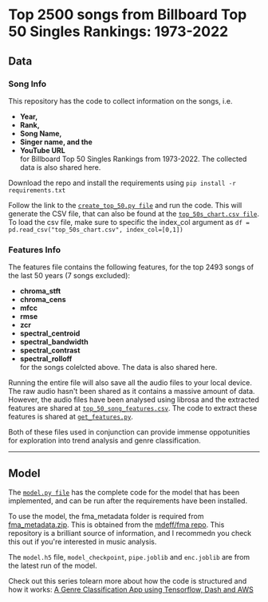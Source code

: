# Top 2500 songs from Billboard Top 50 Singles Rankings: 1973-2022

## Data

### Song Info
This repository has the code to collect information on the songs, i.e. 
- **Year,**
- **Rank,**
- **Song Name,**
- **Singer name, and the** 
- **YouTube URL**  
for Billboard Top 50 Singles Rankings from 1973-2022. The collected data is also shared here.

Download the repo and install the requirements using 
`pip install -r requirements.txt`

Follow the link to the [`create_top_50.py file`](https://github.com/Kaavya12/top-50-audios/blob/main/data/create_top_50.py) and run the code. This will generate the CSV file, that can also be found at the [`top_50s_chart.csv file`](https://github.com/Kaavya12/top-50-audios/blob/main/data/top_50s_chart.csv). To load the csv file, make sure to specific the index_col argument as `df = pd.read_csv("top_50s_chart.csv", index_col=[0,1])`

### Features Info

The features file contains the following features, for the top 2493 songs of the last 50 years (7 songs excluded): 
- **chroma_stft**
- **chroma_cens**
- **mfcc**
- **rmse**
- **zcr**
- **spectral_centroid**
- **spectral_bandwidth**
- **spectral_contrast**
- **spectral_rolloff**  
for the songs colelcted above. The data is also shared here.

Running the entire file will also save all the audio files to your local device. The raw audio hasn't been shared as it contains a massive amount of data. However, the audio files have been analysed using librosa and the extracted features are shared at [`top_50_song_features.csv`](https://github.com/Kaavya12/top-50-audios/blob/main/data/top_50_song_features.csv). The code to extract these features is shared at [`get_features.py`](https://github.com/Kaavya12/top-50-audios/blob/main/data/get_features.py).

Both of these files used in conjunction can provide immense oppotunities for exploration into trend analysis and genre classification. 

---

## Model

The [`model.py file`](https://github.com/Kaavya12/top-50-audios/blob/main/model/model.py) has the complete code for the model that has been implemented, and can be run after the requirements have been installed. 

To use the model, the fma_metadata folder is required from [fma_metadata.zip](https://os.unil.cloud.switch.ch/fma/fma_metadata.zip). This is obtained from the [mdeff/fma repo](https://github.com/mdeff/fma). This repository is a brilliant source of information, and I recommedn you check this out if you're interested in music analysis.

The `model.h5` file, `model_checkpoint`, `pipe.joblib` and `enc.joblib` are from the latest run of the model. 

Check out this series tolearn more about how the code is structured and how it works:
[A Genre Classification App using Tensorflow, Dash and AWS](https://medium.com/@kaavyamaha12/list/a-genre-classification-app-using-tensorflow-dash-and-aws-5c134b5ff913)

